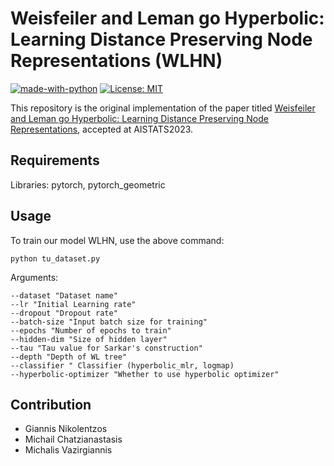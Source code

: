 # Weisfeiler and Leman go Hyperbolic: Learning Distance Preserving Node Representations (WLHN)
[![made-with-python](https://img.shields.io/badge/Made%20with-Python-red.svg)](#python)
[![License: MIT](https://img.shields.io/badge/License-MIT-yellow.svg)](https://opensource.org/licenses/MIT) 

This repository is the original implementation of the paper titled [Weisfeiler and Leman go Hyperbolic: Learning Distance Preserving Node Representations](https://arxiv.org/abs/2211.02501), accepted at AISTATS2023.

## Requirements
Libraries: pytorch, pytorch_geometric


## Usage

To train our model WLHN, use the above command:
```
python tu_dataset.py 
```
Arguments:
```
--dataset "Dataset name"
--lr "Initial Learning rate"
--dropout "Dropout rate"
--batch-size "Input batch size for training"
--epochs "Number of epochs to train"
--hidden-dim "Size of hidden layer"
--tau "Tau value for Sarkar's construction"
--depth "Depth of WL tree"
--classifier " Classifier (hyperbolic_mlr, logmap)
--hyperbolic-optimizer "Whether to use hyperbolic optimizer"
```
## Contribution
- Giannis Nikolentzos
- Michail Chatzianastasis  
- Michalis Vazirgiannis 





 

